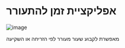 # אפליקציית זמן להתעורר 
![image](https://github.com/talamar49/SunWatch-app-Flutter/assets/114323965/75326fda-ade1-48e7-99d6-e39e67e64fbc)

מאפשרת לקבוע שעור מעורר לפי הזריחה או השקיעה 
